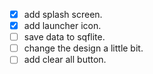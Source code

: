 - [x] add splash screen.
- [x] add launcher icon.
- [ ] save data to sqflite.
- [ ] change the design a little bit.
- [ ] add clear all button.
